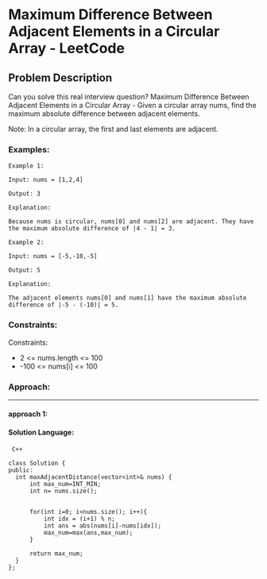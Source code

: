 # Maximum Difference Between Adjacent Elements in a Circular Array - LeetCode
  
  ## Problem Description
  
  Can you solve this real interview question? Maximum Difference Between Adjacent Elements in a Circular Array - Given a circular array nums, find the maximum absolute difference between adjacent elements.

Note: In a circular array, the first and last elements are adjacent.
  
  ### Examples:
  ```
  Example 1:

Input: nums = [1,2,4]

Output: 3

Explanation:

Because nums is circular, nums[0] and nums[2] are adjacent. They have the maximum absolute difference of |4 - 1| = 3.

Example 2:

Input: nums = [-5,-10,-5]

Output: 5

Explanation:

The adjacent elements nums[0] and nums[1] have the maximum absolute difference of |-5 - (-10)| = 5.
  ```
  
  ### Constraints:
  
  Constraints:

 * 2 <= nums.length <= 100
 * -100 <= nums[i] <= 100
  
  
  ### Approach:
  ---
  
  #### approach 1:
  

  #### Solution Language:
  ```  C++  ```
  ```
  class Solution {
public:
    int maxAdjacentDistance(vector<int>& nums) {
        int max_num=INT_MIN;
        int n= nums.size();
       

        for(int i=0; i<nums.size(); i++){
            int idx = (i+1) % n; 
            int ans = abs(nums[i]-nums[idx]);
            max_num=max(ans,max_num);
        }

        return max_num;
    }
};
  ```
  